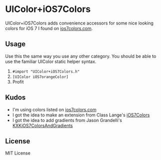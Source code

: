 # UIColor+iOS7Colors

UIColor+iOS7Colors adds convenience accessors for some nice looking colors for iOS 7 I found
on [ios7colors.com](http://ios7colors.com).

## Usage

Use this the same way you use any other category.  You should be able to use the familiar UIColor static
helper syntax.
  
1. `#import "UIColor+iOS7Colors.h"`
2. `[UIColor iOS7orangeColor]`
3. Profit

## Kudos

* I'm using colors listed on [ios7colors.com](http://ios7colors.com)
* I got the idea to make an extension from Class Lange's [iOS7Colors](https://github.com/claaslange/iOS7Colors)
* I got the idea to add gradients from Jason Grandelli's [KXKiOS7ColorsAndGradients](https://github.com/jgrandelli/KXKiOS7ColorsAndGradients)

## License

MIT License
